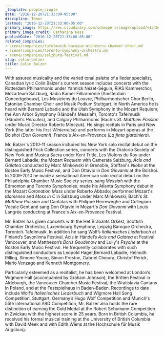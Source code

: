 ```yaml
---
_template: people_single
date: "2016-12-20T21:33:00-05:00"
discipline: Tenor
lastmod: "2016-12-20T21:33:00-05:00"
primary_image: https://res.cloudinary.com/schmopera/image/upload/v1545409169/media/webhook-uploads/1482287558312/2016-12-20---Colin-Balzer-by-Catherina-Hess.jpg.jpg
primary_image_credit: Catharina Hess
publishDate: "2016-12-20T21:33:00-05:00"
related_companies:
- scene/companies/tafelmusik-baroque-orchestra-chamber-choir.md
- scene/companies/toronto-symphony-orchestra.md
- scene/companies/salzburg-festival.md
slug: colin-balzer
title: Colin Balzer
---
```


With assured musicality and the varied tonal palette of a lieder specialist, Canadian lyric Colin Balzer's current season includes concerts with the Rotterdam Philharmonic under Yannick Nézet-Séguin, RIAS Kammerchor, Mozarteum Salzburg, Radio Kamer Filharmonie (Amsterdam Concertgebouw), Les Musiciens du Louvre, Philharmonischer Chor Berlin, Estonian Chamber Choir and Musik Podium Stuttgart. In North America he is heard with Bernard Labadie and the Utah Symphony in the Mozart Requiem; the Ann Arbor Symphony (Händel's Messiah), Toronto's Tafelmusik (Händel's *Hercules*), and Calgary Philharmonic (Bach's *St. Matthew Passion* under Music Director Roberto Minczuk). He sings recitals in Paris and New York (the latter his first *Winterreise*) and performs in Mozart operas at the Bolshoi (*Don Giovanni*), France's Aix-en-Provence (*La finta giardiniera*).

Mr. Balzer's 2010-11 season included his New York solo recital debut on the distinguished Frick Collection series, concerts with the Oratorio Society of New York and Musica Sacra under Kent Tritle, Les Violons du Roy under Bernard Labadie; the Mozart *Requiem* with Camerata Salzburg, *Acis and Galatea* conducted by Marc Minkowski in Grenoble, Steffani's *Niobe* at the Boston Early Music Festival, and Don Ottavio in *Don Giovanni* at the Bolshoi. In 2009-2010 he made a sensational American solo recital debut on the Philadelphia Chamber Music Society series; sang *Messiah* with the Edmonton and Toronto Symphonies; made his Atlanta Symphony debut in the Mozart *Coronation Mass* under Roberto Abbado; performed Mozart's *Idomeneo* and *Mass in C* in Salzburg under Marc Minkowski; Bach's *St. Matthew Passion* and Cantatas with Philippe Herreweghe and Collegium Vocale Gent and sang Don Ottavio in Mozart's *Don Giovanni* with Louis Langrée conducting at France's Aix-en-Provence Festival.

Mr. Balzer has given concerts with the Het Brabants Orkest, Scottish Chamber Orchestra, Luxembourg Symphony, Leipzig Baroque Orchestra, Toronto’s Tafelmusik. In addition he sang Wolf’s *Italienisches Liederbuch* at Finland’s Savonlinna Festival, Acis in Händel’s *Acis and Galatea* at Festival Vancouver, and Mattheson’s *Boris Goudenow* and Lully's *Psyche* at the Boston Early Music Festival. He frequently collaborates with such distinguished conductors as Leopold Hager,Bernard Labadie, Helmuth Rilling, Simone Young, Simon Preston, Gabriel Chmura, Christof Perick, Mario Venzago and Kenneth Montgomery.

Particularly esteemed as a recitalist, he has been welcomed at London’s Wigmore Hall (accompanied by Graham Johnson), the Britten Festival in Aldeburgh, the Vancouver Chamber Music Festival, the Wratislavia Cantans in Poland, and at the Festspielhaus in Baden-Baden. Recordings to date include Wolf’s *Italienisches Liederbuch* and Wigmore Hall Song Competition, Stuttgart, Germany’s Hugo Wolf Competition and Munich's 55th International ARD Competition, Mr. Balzer also holds the rare distinction of earning the Gold Medal at the Robert Schumann Competition in Zwickau with the highest score in 25 years. Born in British Columbia, he received his formal musical training at the University of British Columbia with David Meek and with Edith Wiens at the Hochschule für Musik Augsburg.
